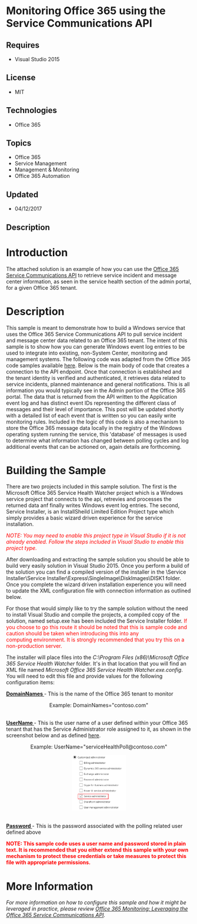 # Monitoring Office 365 using the Service Communications API
## Requires
- Visual Studio 2015
## License
- MIT
## Technologies
- Office 365
## Topics
- Office 365
- Service Management
- Management &amp; Monitoring
- Office 365 Automation
## Updated
- 04/12/2017
## Description

<h1>Introduction</h1>
<p>The attached solution is an example of how you can use the <a href="https://msdn.microsoft.com/en-us/library/office/dn776043.aspx?f=255&MSPPError=-2147217396" target="_blank">
Office 365 Service Communications API</a>&nbsp;to retrieve service incident and message center information, as seen in the service health section of the admin portal, for a given Office 365 tenant.</p>
<h1><span>Description</span></h1>
<p>This sample is meant to demonstrate how to build a Windows service that uses the Office 365 Service Communications API to pull service incident and message center data related to an&nbsp;Office 365&nbsp;tenant. The intent of this sample is to show how you
 can&nbsp;generate Windows event log entries to be used to integrate into existing, non-System Center, monitoring and management systems. The following code was adapted from&nbsp;the Office 365 code samples available
<a href="https://www.microsoft.com/en-us/download/details.aspx?id=44012" target="_blank">
here</a>. Below is the main body of code that creates&nbsp;a connection to the API endpoint. Once that connection is established and the&nbsp;tenant identity&nbsp;is verified and authenticated, it retrieves data related to service incidents, planned maintenance
 and general notifications. This is all information you would typically see in the Admin portion of the Office 365 portal. The&nbsp;data that is returned from the API written to the Application event log and has distinct event IDs representing the different
 class of messages and their level of importance. This post will be updated shortly with a detailed list of each event that is written so you can easily write monitoring rules. Included in the logic of this code is also a mechanism to store the Office 365 message
 data&nbsp;locally in the registry of the Windows operating system running the service, this 'database' of messages is used to determine what information has changed between polling cycles and log additional events that can be actioned on, again details are
 forthcoming.</p>
<h1><span>Building the Sample</span></h1>
<p>There are two projects included in this sample solution. The first is the Microsoft Office 365 Service Health Watcher project which is a Windows service project that connects to the api, retrevies and processes the returned data anf finally writes Windows
 event log entries. The second, Service Installer, is an InstallSheild Limited Edition Project type which simply&nbsp;provides a basic wizard driven experience for the service installation.</p>
<p><span style="color:#ff0000"><em>NOTE: You may need to enable this project type in Visual Studio if it is not already enabled. Follow the steps included in Visual Studio to enable this project type.</em></span></p>
<p>After downloading and extracting the sample solution&nbsp;you should be able to build very easily&nbsp;solution in Visual Studio 2015.&nbsp;Once you perform a build of the solution you can find a compiled version of the installer in the \Service Installer\Service
 Installer\Express\SingleImage\DiskImages\DISK1 folder. Once you complete the wizard driven installation experience you will need to update the XML configuration file with connection information as outlined below.</p>
<p>For those that would simply like to try the sample solution without the need to install Visual Studio and compile the projects, a compiled copy of the solution, named setup.exe has been included the Service Installer folder.
<span style="color:#ff0000">If you choose to go this route it should be noted that this is sample code and caution should be taken when introducing this into any computing&nbsp;environment. It is strongly recommended that you try this on a non-production server.</span></p>
<p>The installer will place files into the <em>C:\Program Files (x86)\Microsoft Office 365 Service Health Watcher</em> folder. It's in that location that you will find an XML file named
<em>Microsoft Office 365 Service Health Watcher.exe.config</em>. You will need to edit this file and provide values for the following configuration items:</p>
<p><span style="text-decoration:underline"><strong>DomainNames </strong></span>- This is the name of the Office 365 tenant to monitor</p>
<p style="text-align:center">Example: DomainNames=&quot;contoso.com&quot;</p>
<p><br>
<span style="text-decoration:underline"><strong>UserName </strong></span>- This is the user name of a user defined within your Office 365 tenant that has the Service Administrator role assigned to it, as shown in the screenshot below and as defined
<a href="https://support.office.com/en-US/client/results?Shownav=true&lcid=1033&ns=O365ENTADMIN&version=15&omkt=en-US&ver=15&services=INTUNE_O365%2cEXCHANGE_S_STANDARD&HelpID=O365E_AssignAdminRoles" target="_blank">
here</a>.</p>
<p style="text-align:center">Example: UserName=&quot;serviceHealthPoll@contoso.com&quot;</p>
<p style="text-align:center"><img id="171919" src="171919-service_administrator_user_role.png" alt="" width="147" height="150"></p>
<p><br>
<span style="text-decoration:underline"><strong>Password </strong></span>- This is the password associated with the polling related user defined above</p>
<p><strong><span style="color:#ff0000">NOTE: This sample code uses a user name and password stored in plain text. It is recommended that you either extend this sample with your own mechanism to protect these credentials or take measures to protect this file
 with appropriate permissions.</span></strong></p>
<h1>More Information</h1>
<p><em>For more information on how to configure this sample and how it might be leveraged in practice, please review&nbsp;<a href="https://techcommunity.microsoft.com/t5/Office-365-Blog/Office-365-Monitoring-Leveraging-the-Office-365-Service/ba-p/61637" target="_blank">Office
 365 Monitoring: Leveraging the Office 365 Service Communications API</a>.</em></p>

